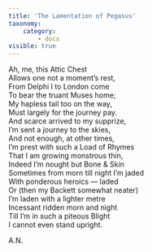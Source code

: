```yaml
---
title: 'The Lamentation of Pegasus'
taxonomy:
    category:
        - docs
visible: true
---
```


Ah, me, this Attic Chest  
Allows one not a moment’s rest,  
From Delphi I to London come  
To bear the truant Muses home;  
My hapless tail too on the way,  
Must largely for the journey pay.  
And scarce arrived to my supprize,  
I’m sent a journey to the skies,  
And not enough, at other times,  
I’m prest with such a Load of Rhymes  
That I am growing monstrous thin,  
Indeed I’m nought but Bone & Skin  
Sometimes from morn till night I’m jaded  
With ponderous heroics — laded  
Or (then my Backett somewhat neater)  
I’m laden with a lighter metre  
Incessant ridden morn and night  
Till I’m in such a piteous Blight  
I cannot even stand upright.  
  
A.N.